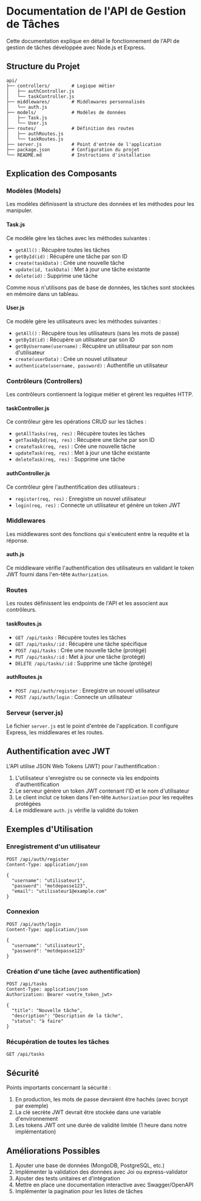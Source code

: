 # Documentation de l'API de Gestion de Tâches

Cette documentation explique en détail le fonctionnement de l'API de gestion de tâches développée avec Node.js et Express.

## Structure du Projet

```
api/
├── controllers/        # Logique métier
│   ├── authController.js
│   └── taskController.js
├── middlewares/        # Middlewares personnalisés
│   └── auth.js
├── models/             # Modèles de données
│   ├── Task.js
│   └── User.js
├── routes/             # Définition des routes
│   ├── authRoutes.js
│   └── taskRoutes.js
├── server.js           # Point d'entrée de l'application
├── package.json        # Configuration du projet
└── README.md           # Instructions d'installation
```

## Explication des Composants

### Modèles (Models)

Les modèles définissent la structure des données et les méthodes pour les manipuler.

#### Task.js

Ce modèle gère les tâches avec les méthodes suivantes :

- `getAll()` : Récupère toutes les tâches
- `getById(id)` : Récupère une tâche par son ID
- `create(taskData)` : Crée une nouvelle tâche
- `update(id, taskData)` : Met à jour une tâche existante
- `delete(id)` : Supprime une tâche

Comme nous n'utilisons pas de base de données, les tâches sont stockées en mémoire dans un tableau.

#### User.js

Ce modèle gère les utilisateurs avec les méthodes suivantes :

- `getAll()` : Récupère tous les utilisateurs (sans les mots de passe)
- `getById(id)` : Récupère un utilisateur par son ID
- `getByUsername(username)` : Récupère un utilisateur par son nom d'utilisateur
- `create(userData)` : Crée un nouvel utilisateur
- `authenticate(username, password)` : Authentifie un utilisateur

### Contrôleurs (Controllers)

Les contrôleurs contiennent la logique métier et gèrent les requêtes HTTP.

#### taskController.js

Ce contrôleur gère les opérations CRUD sur les tâches :

- `getAllTasks(req, res)` : Récupère toutes les tâches
- `getTaskById(req, res)` : Récupère une tâche par son ID
- `createTask(req, res)` : Crée une nouvelle tâche
- `updateTask(req, res)` : Met à jour une tâche existante
- `deleteTask(req, res)` : Supprime une tâche

#### authController.js

Ce contrôleur gère l'authentification des utilisateurs :

- `register(req, res)` : Enregistre un nouvel utilisateur
- `login(req, res)` : Connecte un utilisateur et génère un token JWT

### Middlewares

Les middlewares sont des fonctions qui s'exécutent entre la requête et la réponse.

#### auth.js

Ce middleware vérifie l'authentification des utilisateurs en validant le token JWT fourni dans l'en-tête `Authorization`.

### Routes

Les routes définissent les endpoints de l'API et les associent aux contrôleurs.

#### taskRoutes.js

- `GET /api/tasks` : Récupère toutes les tâches
- `GET /api/tasks/:id` : Récupère une tâche spécifique
- `POST /api/tasks` : Crée une nouvelle tâche (protégé)
- `PUT /api/tasks/:id` : Met à jour une tâche (protégé)
- `DELETE /api/tasks/:id` : Supprime une tâche (protégé)

#### authRoutes.js

- `POST /api/auth/register` : Enregistre un nouvel utilisateur
- `POST /api/auth/login` : Connecte un utilisateur

### Serveur (server.js)

Le fichier `server.js` est le point d'entrée de l'application. Il configure Express, les middlewares et les routes.

## Authentification avec JWT

L'API utilise JSON Web Tokens (JWT) pour l'authentification :

1. L'utilisateur s'enregistre ou se connecte via les endpoints d'authentification
2. Le serveur génère un token JWT contenant l'ID et le nom d'utilisateur
3. Le client inclut ce token dans l'en-tête `Authorization` pour les requêtes protégées
4. Le middleware `auth.js` vérifie la validité du token

## Exemples d'Utilisation

### Enregistrement d'un utilisateur

```http
POST /api/auth/register
Content-Type: application/json

{
  "username": "utilisateur1",
  "password": "motdepasse123",
  "email": "utilisateur1@example.com"
}
```

### Connexion

```http
POST /api/auth/login
Content-Type: application/json

{
  "username": "utilisateur1",
  "password": "motdepasse123"
}
```

### Création d'une tâche (avec authentification)

```http
POST /api/tasks
Content-Type: application/json
Authorization: Bearer <votre_token_jwt>

{
  "title": "Nouvelle tâche",
  "description": "Description de la tâche",
  "status": "à faire"
}
```

### Récupération de toutes les tâches

```http
GET /api/tasks
```

## Sécurité

Points importants concernant la sécurité :

1. En production, les mots de passe devraient être hachés (avec bcrypt par exemple)
2. La clé secrète JWT devrait être stockée dans une variable d'environnement
3. Les tokens JWT ont une durée de validité limitée (1 heure dans notre implémentation)

## Améliorations Possibles

1. Ajouter une base de données (MongoDB, PostgreSQL, etc.)
2. Implémenter la validation des données avec Joi ou express-validator
3. Ajouter des tests unitaires et d'intégration
4. Mettre en place une documentation interactive avec Swagger/OpenAPI
5. Implémenter la pagination pour les listes de tâches
